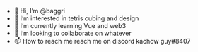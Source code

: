 - 👋 Hi, I’m @baggri
- 👀 I’m interested in tetris cubing and design
- 🌱 I’m currently learning Vue and web3
- 💞️ I’m looking to collaborate on whatever
- 📫 How to reach me reach me on discord kachow guy#8407

<!---
baggri/baggri is a ✨ special ✨ repository because its `README.md` (this file) appears on your GitHub profile.
You can click the Preview link to take a look at your changes.
--->
